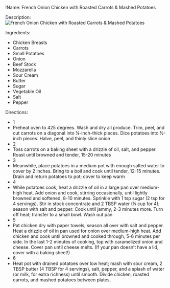 !Name: French Onion Chicken with Roasted Carrots & Mashed Potatoes

Description:
![French Onion Chicken with Roasted Carrots & Mashed Potatoes](https://www.themealdb.com/images/media/meals/b5ft861583188991.jpg "French Onion Chicken with Roasted Carrots & Mashed Potatoes")

Ingredients:
- Chicken Breasts
- Carrots
- Small Potatoes
- Onion
- Beef Stock
- Mozzarella
- Sour Cream
- Butter
- Sugar
- Vegetable Oil
- Salt
- Pepper

Directions:
- 1
- Preheat oven to 425 degrees. Wash and dry all produce. Trim, peel, and cut carrots on a diagonal into ¼-inch-thick pieces. Dice potatoes into ½-inch pieces. Halve, peel, and thinly slice onion
- 2
- Toss carrots on a baking sheet with a drizzle of oil, salt, and pepper. Roast until browned and tender, 15-20 minutes
- 3
- Meanwhile, place potatoes in a medium pot with enough salted water to cover by 2 inches. Bring to a boil and cook until tender, 12-15 minutes. Drain and return potatoes to pot; cover to keep warm
- 4
- While potatoes cook, heat a drizzle of oil in a large pan over medium-high heat. Add onion and cook, stirring occasionally, until lightly browned and softened, 8-10 minutes. Sprinkle with 1 tsp sugar (2 tsp for 4 servings). Stir in stock concentrate and 2 TBSP water (¼ cup for 4); season with salt and pepper. Cook until jammy, 2-3 minutes more. Turn off heat; transfer to a small bowl. Wash out pan
- 5
- Pat chicken dry with paper towels; season all over with salt and pepper. Heat a drizzle of oil in pan used for onion over medium-high heat. Add chicken and cook until browned and cooked through, 5-6 minutes per side. In the last 1-2 minutes of cooking, top with caramelized onion and cheese. Cover pan until cheese melts. (If your pan doesn’t have a lid, cover with a baking sheet!)
- 6
- Heat pot with drained potatoes over low heat; mash with sour cream, 2 TBSP butter (4 TBSP for 4 servings), salt, pepper, and a splash of water (or milk, for extra richness) until smooth. Divide chicken, roasted carrots, and mashed potatoes between plates.
